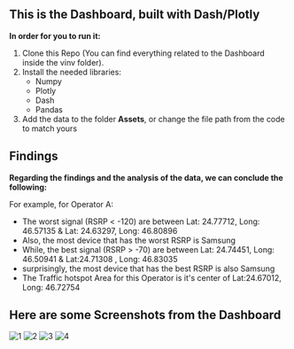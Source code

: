 ## This is the Dashboard, built with Dash/Plotly

**In order for you to run it:**
1. Clone this Repo (You can find everything related to the Dashboard inside the vinv folder).
2. Install the needed libraries:
    - Numpy
    - Plotly
    - Dash
    - Pandas
3. Add the data to the folder **Assets**, or change the file path from the code to match yours

## Findings

**Regarding the findings and the analysis of the data, we can conclude the following:**  

For example, for Operator A:
- The worst signal (RSRP < -120) are between Lat: 24.77712, Long: 46.57135 & Lat: 24.63297, Long: 46.80896
- Also, the most device that has the worst RSRP is Samsung
- While, the best signal (RSRP > -70) are between Lat: 24.74451, Long: 46.50941 & Lat:24.71308 , Long: 46.83035
- surprisingly, the most device that has the best RSRP is also Samsung
- The Traffic hotspot Area for this Operator is it's center of Lat:24.67012, Long: 46.72754
## Here are some Screenshots from the Dashboard
![1](https://user-images.githubusercontent.com/47276498/126887335-325c82ec-0cb0-4f23-906b-a4f8b4380bc2.PNG)
![2](https://user-images.githubusercontent.com/47276498/126887336-9daa3f32-f02c-4eab-92ed-e31c81b30c7f.PNG)
![3](https://user-images.githubusercontent.com/47276498/126887338-23e2c6af-66c0-4014-93b0-08bbfeea61ca.PNG)
![4](https://user-images.githubusercontent.com/47276498/126887341-af129cae-1157-41da-a38e-4ae4e7c5786a.PNG)
